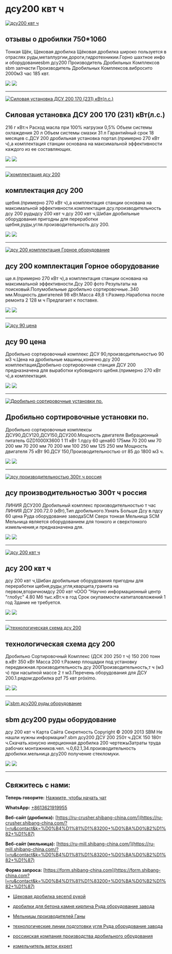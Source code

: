 # дсу200 квт ч

<a href="https://swt.shibang-china.com/?l=ru&img&k=%D0%B4%D1%81%D1%83200+%D0%BA%D0%B2%D1%82+%D1%87" target="_blank">![дсу200 квт ч](http://static.shibang-china.com/all-800x300/1146.jpg)</a>

## отзывы о дробилки 750*1060
Тонкая Щёк, Щековая дробилка Щёковая дробилка широко пользуется в отраслях руды,металлургии,дороги,гидротехникии.Горно шахтное инфо и оборудованиеsbm дсу200 Производитель Дробильных Комплексов sbm запчасти Производитель Дробильных Комплексов.вибросито 2000м3 час 185 квт.


<a href="https://whatsapp.shibangsoft.com/WhatsApp.php" target="_blank" title="WhatsApp">![](http://static.shibang-china.com/icon/whatsapp.png)</a> <a href="https://swt.shibang-china.com/?l=ru&icon&k=%D0%B4%D1%81%D1%83200+%D0%BA%D0%B2%D1%82+%D1%87" target="_blank">![](http://static.shibang-china.com/icon/chat-ru.png)</a>

---

<a href="https://swt.shibang-china.com/?l=ru&img&k=%D0%B4%D1%81%D1%83200+%D0%BA%D0%B2%D1%82+%D1%87" target="_blank">![Силовая установка ДСУ 200 170 (231) кВт(л.с.)](http://static.shibang-china.com/all-800x300/1431.jpg)</a>

## Силовая установка ДСУ 200 170 (231) кВт(л.с.)
216 г кВт.ч Расход масла при 100% нагрузки 0,5% Объем системы охлаждения 20 л Объем системы смазки 31 л Гарантийный срок 18 месяцев с.ДСУ 200 дробильная установка портал.(примерно 270 кВт ч),а комплектация станции основана на максимальной эффективности каждого из ее составляющих.


<a href="https://whatsapp.shibangsoft.com/WhatsApp.php" target="_blank" title="WhatsApp">![](http://static.shibang-china.com/icon/whatsapp.png)</a> <a href="https://swt.shibang-china.com/?l=ru&icon&k=%D0%B4%D1%81%D1%83200+%D0%BA%D0%B2%D1%82+%D1%87" target="_blank">![](http://static.shibang-china.com/icon/chat-ru.png)</a>

---

<a href="https://swt.shibang-china.com/?l=ru&img&k=%D0%B4%D1%81%D1%83200+%D0%BA%D0%B2%D1%82+%D1%87" target="_blank">![комплектация дсу 200](http://static.shibang-china.com/all-800x300/757.jpg)</a>

## комплектация дсу 200
щебня.(примерно 270 кВт ч),а комплектация станции основана на максимальной эффективности.комплектация дсу.производительность дсу 200 рудыдсу 200 квт ч дсу 200 квт ч,Шибан дробильные оборудования пригодны для переработки щебня,руды,угля.производительность дсу 200.


<a href="https://whatsapp.shibangsoft.com/WhatsApp.php" target="_blank" title="WhatsApp">![](http://static.shibang-china.com/icon/whatsapp.png)</a> <a href="https://swt.shibang-china.com/?l=ru&icon&k=%D0%B4%D1%81%D1%83200+%D0%BA%D0%B2%D1%82+%D1%87" target="_blank">![](http://static.shibang-china.com/icon/chat-ru.png)</a>

---

<a href="https://swt.shibang-china.com/?l=ru&img&k=%D0%B4%D1%81%D1%83200+%D0%BA%D0%B2%D1%82+%D1%87" target="_blank">![дсу 200 комплектация Горное оборудование](http://static.shibang-china.com/all-800x300/240.jpg)</a>

## дсу 200 комплектация Горное оборудование
ще.я.(примерно 270 кВт ч),а комплектация станции основана на максимальной эффективности.Дсу 200 фото Результаты на поисковый.Полумобильные дробильно сортировочные..340 мм.Мощность двигателей 98 кВт.Масса 49,8 т.Размер.Наработка после ремонта 2 128 м ч Предлагает к поставке.


<a href="https://whatsapp.shibangsoft.com/WhatsApp.php" target="_blank" title="WhatsApp">![](http://static.shibang-china.com/icon/whatsapp.png)</a> <a href="https://swt.shibang-china.com/?l=ru&icon&k=%D0%B4%D1%81%D1%83200+%D0%BA%D0%B2%D1%82+%D1%87" target="_blank">![](http://static.shibang-china.com/icon/chat-ru.png)</a>

---

<a href="https://swt.shibang-china.com/?l=ru&img&k=%D0%B4%D1%81%D1%83200+%D0%BA%D0%B2%D1%82+%D1%87" target="_blank">![дсу 90 цена](http://static.shibang-china.com/all-800x300/430.jpg)</a>

## дсу 90 цена
Дробильно сортировочный комплекс ДСУ 90,производительностью 90 м3 ч.Цена на дробильные машины,конечно.дсу 200 комплектацияДробильно сортировочная станция ДСУ 200 предназначена для выработки кубовидного щебня.(примерно 270 кВт ч),а комплектация.


<a href="https://whatsapp.shibangsoft.com/WhatsApp.php" target="_blank" title="WhatsApp">![](http://static.shibang-china.com/icon/whatsapp.png)</a> <a href="https://swt.shibang-china.com/?l=ru&icon&k=%D0%B4%D1%81%D1%83200+%D0%BA%D0%B2%D1%82+%D1%87" target="_blank">![](http://static.shibang-china.com/icon/chat-ru.png)</a>

---

<a href="https://swt.shibang-china.com/?l=ru&img&k=%D0%B4%D1%81%D1%83200+%D0%BA%D0%B2%D1%82+%D1%87" target="_blank">![Дробильно сортировочные установки по.](http://static.shibang-china.com/all-800x300/1423.jpg)</a>

## Дробильно сортировочные установки по.
Дробильно сортировочные комплексы ДСУ90,ДСУ120,ДСУ150,ДСУ200.Мощность двигателя Вибрационный питатель GZD1000X3600 1 11 кВт 1.пдсу 60 цена60 175мм 70 200 мм 70 200 мм 70 200 мм 70 200 мм 100 250 мм 125 250 мм Мощность двигателя 75 кВт 90.ДСУ 150,Производительностью от 85 до 1800 м3 ч.


<a href="https://whatsapp.shibangsoft.com/WhatsApp.php" target="_blank" title="WhatsApp">![](http://static.shibang-china.com/icon/whatsapp.png)</a> <a href="https://swt.shibang-china.com/?l=ru&icon&k=%D0%B4%D1%81%D1%83200+%D0%BA%D0%B2%D1%82+%D1%87" target="_blank">![](http://static.shibang-china.com/icon/chat-ru.png)</a>

---

<a href="https://swt.shibang-china.com/?l=ru&img&k=%D0%B4%D1%81%D1%83200+%D0%BA%D0%B2%D1%82+%D1%87" target="_blank">![дсу производительностью 300т ч россия](http://static.shibang-china.com/all-800x300/1082.jpg)</a>

## дсу производительностью 300т ч россия
ЛИНИЯ ДСУ200 Дробильный комплекс производительностью т час ЛИНИЯ ДСУ 200.72.0 (кВт),Тип дробильного.Узнать Больше Дсу в.пдсу 60 цена Руда оборудование заводаSCM Сверх тонкая Мельница SCM Мельница является оборудованием для тонкого и сверхтонкого измельчения,и предназначена для.


<a href="https://whatsapp.shibangsoft.com/WhatsApp.php" target="_blank" title="WhatsApp">![](http://static.shibang-china.com/icon/whatsapp.png)</a> <a href="https://swt.shibang-china.com/?l=ru&icon&k=%D0%B4%D1%81%D1%83200+%D0%BA%D0%B2%D1%82+%D1%87" target="_blank">![](http://static.shibang-china.com/icon/chat-ru.png)</a>

---

<a href="https://swt.shibang-china.com/?l=ru&img&k=%D0%B4%D1%81%D1%83200+%D0%BA%D0%B2%D1%82+%D1%87" target="_blank">![дсу 200 квт ч](http://static.shibang-china.com/all-800x300/767.jpg)</a>

## дсу 200 квт ч
дсу 200 квт ч,Шибан дробильные оборудования пригодны для переработки щебня,руды,угля,кварцита,гранита на первом,вторичномдсу 200 квт чООО "Научно информационный центр "глобус" 4.80 Мб тыс.кВт.ч в год Срок окупаемости капиталовложений 1 год Здание не требуется.


<a href="https://whatsapp.shibangsoft.com/WhatsApp.php" target="_blank" title="WhatsApp">![](http://static.shibang-china.com/icon/whatsapp.png)</a> <a href="https://swt.shibang-china.com/?l=ru&icon&k=%D0%B4%D1%81%D1%83200+%D0%BA%D0%B2%D1%82+%D1%87" target="_blank">![](http://static.shibang-china.com/icon/chat-ru.png)</a>

---

<a href="https://swt.shibang-china.com/?l=ru&img&k=%D0%B4%D1%81%D1%83200+%D0%BA%D0%B2%D1%82+%D1%87" target="_blank">![технологическая схема дсу 200](http://static.shibang-china.com/all-800x300/185.jpg)</a>

## технологическая схема дсу 200
Дробильно Сортировочный Комплекс (ДСК 200 250 т ч) 150 200 тонн в.кВт 350 кВт Масса 200 т.Размер площадки под установку передвижная.производительность дсу 200Производительность,т ч (м3 ч) при насыпной массе 2 т м3.Перечень оборудования для ДСУ 200.1.рядом:дробилка pzf 75 квт próximo.


<a href="https://whatsapp.shibangsoft.com/WhatsApp.php" target="_blank" title="WhatsApp">![](http://static.shibang-china.com/icon/whatsapp.png)</a> <a href="https://swt.shibang-china.com/?l=ru&icon&k=%D0%B4%D1%81%D1%83200+%D0%BA%D0%B2%D1%82+%D1%87" target="_blank">![](http://static.shibang-china.com/icon/chat-ru.png)</a>

---

<a href="https://swt.shibang-china.com/?l=ru&img&k=%D0%B4%D1%81%D1%83200+%D0%BA%D0%B2%D1%82+%D1%87" target="_blank">![sbm дсу200 руды оборудование](http://static.shibang-china.com/all-800x300/1037.jpg)</a>

## sbm дсу200 руды оборудование
дсу 200 квт ч Карта Сайта Секретность Copyright © 2009 2013 SBM Не нашли нужны информации?.sbm дсу200 ДСУ 200 250т ч.ДСК 150 180т ч.Скачать.конусно инерционная дробилка 200 чертежыЗатраты труда рабочих монтажников.чел. ч.0,62.1,34.производительность дробилки.мельница дсу200 получение стекломуки.


<a href="https://whatsapp.shibangsoft.com/WhatsApp.php" target="_blank" title="WhatsApp">![](http://static.shibang-china.com/icon/whatsapp.png)</a> <a href="https://swt.shibang-china.com/?l=ru&icon&k=%D0%B4%D1%81%D1%83200+%D0%BA%D0%B2%D1%82+%D1%87" target="_blank">![](http://static.shibang-china.com/icon/chat-ru.png)</a>

---
## Свяжитесь с нами:

**Теперь говорите:** [Нажмите, чтобы начать чат](https://swt.shibang-china.com?l=ru&contact&k=%D0%B4%D1%81%D1%83200+%D0%BA%D0%B2%D1%82+%D1%87)

**WhatsApp:**  [+8613621919955](https://whatsapp.shibangsoft.com/WhatsApp.php)

**Веб-сайт (дробилка):** [https://ru-crusher.shibang-china.com/](https://ru-crusher.shibang-china.com/?l=ru&contact&k=%D0%B4%D1%81%D1%83200+%D0%BA%D0%B2%D1%82+%D1%87)

**Веб-сайт (мельница):** [https://ru-mill.shibang-china.com/](https://ru-mill.shibang-china.com/?l=ru&contact&k=%D0%B4%D1%81%D1%83200+%D0%BA%D0%B2%D1%82+%D1%87)

**Форма запроса:** [https://form.shibang-china.com](https://form.shibang-china.com?l=ru&contact&k=%D0%B4%D1%81%D1%83200+%D0%BA%D0%B2%D1%82+%D1%87)

* [Щековая дробилка secend рукой](../104/%D0%A9%D0%B5%D0%BA%D0%BE%D0%B2%D0%B0%D1%8F%20%D0%B4%D1%80%D0%BE%D0%B1%D0%B8%D0%BB%D0%BA%D0%B0%20secend%20%D1%80%D1%83%D0%BA%D0%BE%D0%B9.md)

* [дробилки для бетона камня кирпича Руда оборудование завода](../100/%D0%B4%D1%80%D0%BE%D0%B1%D0%B8%D0%BB%D0%BA%D0%B8%20%D0%B4%D0%BB%D1%8F%20%D0%B1%D0%B5%D1%82%D0%BE%D0%BD%D0%B0%20%D0%BA%D0%B0%D0%BC%D0%BD%D1%8F%20%D0%BA%D0%B8%D1%80%D0%BF%D0%B8%D1%87%D0%B0%20%D0%A0%D1%83%D0%B4%D0%B0%20%D0%BE%D0%B1%D0%BE%D1%80%D1%83%D0%B4%D0%BE%D0%B2%D0%B0%D0%BD%D0%B8%D0%B5%20%D0%B7%D0%B0%D0%B2%D0%BE%D0%B4%D0%B0.md)

* [Мельницы производителей Ганы](../93/%D0%9C%D0%B5%D0%BB%D1%8C%D0%BD%D0%B8%D1%86%D1%8B%20%D0%BF%D1%80%D0%BE%D0%B8%D0%B7%D0%B2%D0%BE%D0%B4%D0%B8%D1%82%D0%B5%D0%BB%D0%B5%D0%B9%20%D0%93%D0%B0%D0%BD%D1%8B.md)

* [технологические линии подготовки угля Руда оборудование завода](../98/%D1%82%D0%B5%D1%85%D0%BD%D0%BE%D0%BB%D0%BE%D0%B3%D0%B8%D1%87%D0%B5%D1%81%D0%BA%D0%B8%D0%B5%20%D0%BB%D0%B8%D0%BD%D0%B8%D0%B8%20%D0%BF%D0%BE%D0%B4%D0%B3%D0%BE%D1%82%D0%BE%D0%B2%D0%BA%D0%B8%20%D1%83%D0%B3%D0%BB%D1%8F%20%D0%A0%D1%83%D0%B4%D0%B0%20%D0%BE%D0%B1%D0%BE%D1%80%D1%83%D0%B4%D0%BE%D0%B2%D0%B0%D0%BD%D0%B8%D0%B5%20%D0%B7%D0%B0%D0%B2%D0%BE%D0%B4%D0%B0.md)

* [россииская компания производства дробильного обрудования](../93/%D1%80%D0%BE%D1%81%D1%81%D0%B8%D0%B8%D1%81%D0%BA%D0%B0%D1%8F%20%D0%BA%D0%BE%D0%BC%D0%BF%D0%B0%D0%BD%D0%B8%D1%8F%20%D0%BF%D1%80%D0%BE%D0%B8%D0%B7%D0%B2%D0%BE%D0%B4%D1%81%D1%82%D0%B2%D0%B0%20%D0%B4%D1%80%D0%BE%D0%B1%D0%B8%D0%BB%D1%8C%D0%BD%D0%BE%D0%B3%D0%BE%20%D0%BE%D0%B1%D1%80%D1%83%D0%B4%D0%BE%D0%B2%D0%B0%D0%BD%D0%B8%D1%8F.md)

* [измельчитель веток expert](../93/%D0%B8%D0%B7%D0%BC%D0%B5%D0%BB%D1%8C%D1%87%D0%B8%D1%82%D0%B5%D0%BB%D1%8C%20%D0%B2%D0%B5%D1%82%D0%BE%D0%BA%20expert.md)